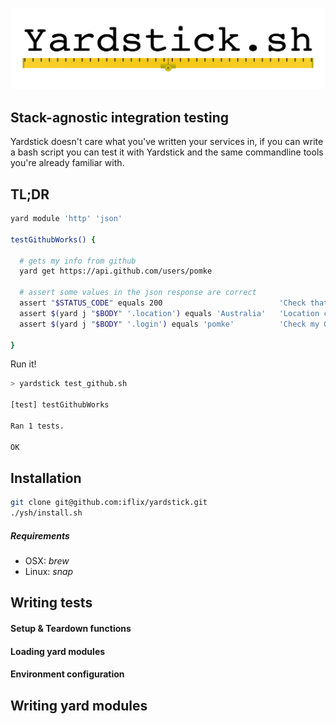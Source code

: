![Yardstick Logo](/ysh/yardstick.png?raw=true)

##  Stack-agnostic integration testing

Yardstick doesn't care what you've written your services in, if you can
write a bash script you can test it with Yardstick and the same commandline
tools you're already familiar with. 

## TL;DR

```bash
yard module 'http' 'json' 

testGithubWorks() {

  # gets my info from github
  yard get https://api.github.com/users/pomke

  # assert some values in the json response are correct
  assert "$STATUS_CODE" equals 200                          'Check that the status is OK'
  assert $(yard j "$BODY" '.location') equals 'Australia'   'Location check, am I in AU?' 
  assert $(yard j "$BODY" '.login') equals 'pomke'          'Check my Github name'

}
```

Run it! 

```bash
> yardstick test_github.sh

[test] testGithubWorks

Ran 1 tests.

OK
```


## Installation 

```bash
git clone git@github.com:iflix/yardstick.git
./ysh/install.sh
```

##### Requirements

* OSX: _brew_
* Linux: _snap_


## Writing tests

#### Setup & Teardown functions
#### Loading yard modules
#### Environment configuration

## Writing yard modules

